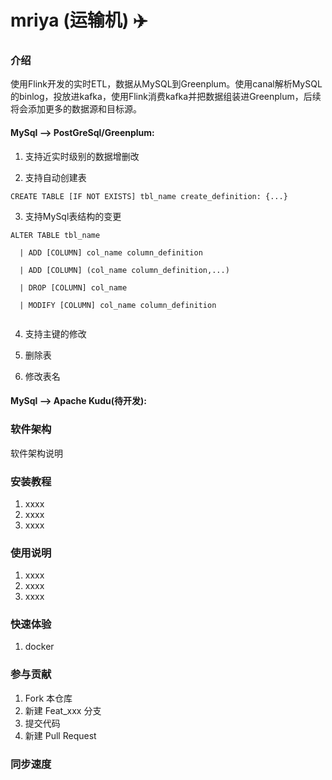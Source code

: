 # mriya (运输机) :airplane: 

### 介绍
使用Flink开发的实时ETL，数据从MySQL到Greenplum。使用canal解析MySQL的binlog，投放进kafka，使用Flink消费kafka并把数据组装进Greenplum，后续将会添加更多的数据源和目标源。


#### MySql --> PostGreSql/Greenplum:

1.  支持近实时级别的数据增删改

2.  支持自动创建表

```
CREATE TABLE [IF NOT EXISTS] tbl_name create_definition: {...} 
```

3.  支持MySql表结构的变更

```
ALTER TABLE tbl_name

  | ADD [COLUMN] col_name column_definition
  
  | ADD [COLUMN] (col_name column_definition,...) 
  
  | DROP [COLUMN] col_name 
  
  | MODIFY [COLUMN] col_name column_definition
  
```

4.  支持主键的修改

5.  删除表

6.  修改表名

#### MySql --> Apache Kudu(待开发):

### 软件架构
软件架构说明


### 安装教程

1.  xxxx
2.  xxxx
3.  xxxx

### 使用说明

1.  xxxx
2.  xxxx
3.  xxxx

### 快速体验
1. docker

### 参与贡献

1.  Fork 本仓库
2.  新建 Feat_xxx 分支
3.  提交代码
4.  新建 Pull Request

### 同步速度
